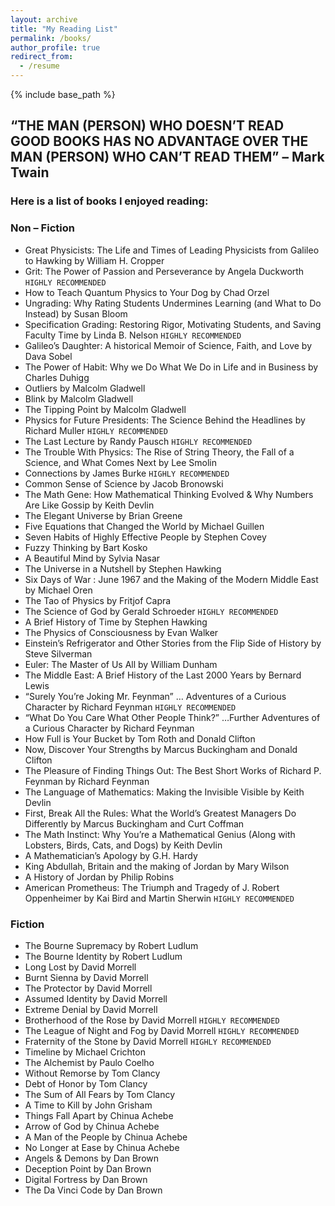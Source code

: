 ```yaml
---
layout: archive
title: "My Reading List"
permalink: /books/
author_profile: true
redirect_from:
  - /resume
---
```


{% include base_path %}

## “THE MAN (PERSON) WHO DOESN’T READ GOOD BOOKS HAS NO ADVANTAGE OVER THE MAN (PERSON) WHO CAN’T READ THEM” – Mark Twain

### Here is a list of books I enjoyed reading:
### Non – Fiction
* Great Physicists: The Life and Times of Leading Physicists from Galileo to Hawking by William H. Cropper
* Grit: The Power of Passion and Perseverance by Angela Duckworth `HIGHLY RECOMMENDED`
* How to Teach Quantum Physics to Your Dog by Chad Orzel
* Ungrading: Why Rating Students Undermines Learning (and What to Do Instead) by Susan Bloom
* Specification Grading: Restoring Rigor, Motivating Students, and Saving Faculty Time by Linda B. Nelson `HIGHLY RECOMMENDED`
* Galileo’s Daughter: A historical Memoir of Science, Faith, and Love by Dava Sobel
* The Power of Habit: Why we Do What We Do in Life and in Business by Charles Duhigg
* Outliers by Malcolm Gladwell
* Blink by Malcolm Gladwell
* The Tipping Point by Malcolm Gladwell
* Physics for Future Presidents: The Science Behind the Headlines by Richard Muller `HIGHLY RECOMMENDED`
* The Last Lecture by Randy Pausch `HIGHLY RECOMMENDED`
* The Trouble With Physics: The Rise of String Theory, the Fall of a Science, and What Comes Next by Lee Smolin
* Connections by James Burke `HIGHLY RECOMMENDED`
* Common Sense of Science by Jacob Bronowski
* The Math Gene: How Mathematical Thinking Evolved & Why Numbers Are Like Gossip by Keith Devlin
* The Elegant Universe by Brian Greene
* Five Equations that Changed the World by Michael Guillen
* Seven Habits of Highly Effective People by Stephen Covey
* Fuzzy Thinking by Bart Kosko
* A Beautiful Mind by Sylvia Nasar
* The Universe in a Nutshell by Stephen Hawking
* Six Days of War : June 1967 and the Making of the Modern Middle East by Michael Oren
* The Tao of Physics by Fritjof Capra
* The Science of God by Gerald Schroeder `HIGHLY RECOMMENDED`
* A Brief History of Time by Stephen Hawking
* The Physics of Consciousness by Evan Walker
* Einstein’s Refrigerator and Other Stories from the Flip Side of History by Steve Silverman
* Euler: The Master of Us All by William Dunham
* The Middle East: A Brief History of the Last 2000 Years by Bernard Lewis
* “Surely You’re Joking Mr. Feynman” … Adventures of a Curious Character by Richard Feynman `HIGHLY RECOMMENDED`
* “What Do You Care What Other People Think?” …Further Adventures of a Curious Character by Richard Feynman
* How Full is Your Bucket by Tom Roth and Donald Clifton
* Now, Discover Your Strengths by Marcus Buckingham and Donald Clifton
* The Pleasure of Finding Things Out: The Best Short Works of Richard P. Feynman by Richard Feynman
* The Language of Mathematics: Making the Invisible Visible by Keith Devlin
* First, Break All the Rules: What the World’s Greatest Managers Do Differently by Marcus Buckingham and Curt Coffman
* The Math Instinct: Why You’re a Mathematical Genius (Along with Lobsters, Birds, Cats, and Dogs) by Keith Devlin
* A Mathematician’s Apology by G.H. Hardy
* King Abdullah, Britain and the making of Jordan by Mary Wilson
* A History of Jordan by Philip Robins
* American Prometheus: The Triumph and Tragedy of J. Robert Oppenheimer by Kai Bird and Martin Sherwin `HIGHLY RECOMMENDED`

### Fiction
* The Bourne Supremacy by Robert Ludlum
* The Bourne Identity by Robert Ludlum
* Long Lost by David Morrell
* Burnt Sienna by David Morrell
* The Protector by David Morrell
* Assumed Identity by David Morrell
* Extreme Denial by David Morrell
* Brotherhood of the Rose by David Morrell `HIGHLY RECOMMENDED`
* The League of Night and Fog by David Morrell `HIGHLY RECOMMENDED`
* Fraternity of the Stone by David Morrell `HIGHLY RECOMMENDED`
* Timeline by Michael Crichton
* The Alchemist by Paulo Coelho
* Without Remorse by Tom Clancy
* Debt of Honor by Tom Clancy
* The Sum of All Fears by Tom Clancy
* A Time to Kill by John Grisham
* Things Fall Apart by Chinua Achebe
* Arrow of God by Chinua Achebe
* A Man of the People by Chinua Achebe
* No Longer at Ease by Chinua Achebe
* Angels & Demons by Dan Brown
* Deception Point by Dan Brown
* Digital Fortress by Dan Brown
* The Da Vinci Code by Dan Brown
